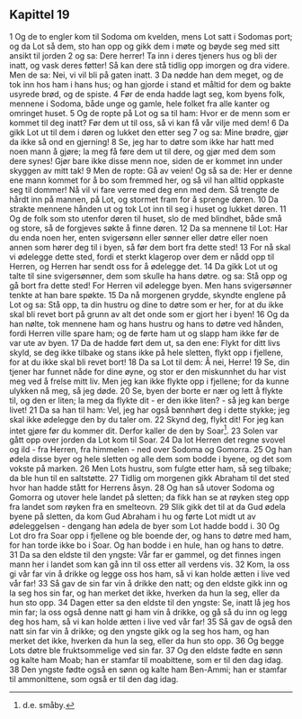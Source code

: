 ## Kapittel 19

1 Og de to engler kom til Sodoma om kvelden, mens Lot satt i Sodomas port; og da Lot så dem, sto han opp og gikk dem i møte og bøyde seg med sitt ansikt til jorden
2 og sa: Dere herrer! Ta inn i deres tjeners hus og bli der inatt, og vask deres føtter! Så kan dere stå tidlig opp imorgen og dra videre. Men de sa: Nei, vi vil bli på gaten inatt.
3 Da nødde han dem meget, og de tok inn hos ham i hans hus; og han gjorde i stand et måltid for dem og bakte usyrede brød, og de spiste.
4 Før de enda hadde lagt seg, kom byens folk, mennene i Sodoma, både unge og gamle, hele folket fra alle kanter og omringet huset.
5 Og de ropte på Lot og sa til ham: Hvor er de menn som er kommet til deg inatt? Før dem ut til oss, så vi kan få vår vilje med dem!
6 Da gikk Lot ut til dem i døren og lukket den etter seg
7 og sa: Mine brødre, gjør da ikke så ond en gjerning!
8 Se, jeg har to døtre som ikke har hatt med noen mann å gjøre; la meg få føre dem ut til dere, og gjør med dem som dere synes! Gjør bare ikke disse menn noe, siden de er kommet inn under skyggen av mitt tak!
9 Men de ropte: Gå av veien! Og så sa de: Her er denne ene mann kommet for å bo som fremmed her, og så vil han alltid oppkaste seg til dommer! Nå vil vi fare verre med deg enn med dem. Så trengte de hårdt inn på mannen, på Lot, og stormet fram for å sprenge døren.
10 Da strakte mennene hånden ut og tok Lot inn til seg i huset og lukket døren.
11 Og de folk som sto utenfor døren til huset, slo de med blindhet, både små og store, så de forgjeves søkte å finne døren.
12 Da sa mennene til Lot: Har du enda noen her, enten svigersønn eller sønner eller døtre eller noen annen som hører deg til i byen, så før dem bort fra dette sted!
13 For nå skal vi ødelegge dette sted, fordi et sterkt klagerop over dem er nådd opp til Herren, og Herren har sendt oss for å ødelegge det.
14 Da gikk Lot ut og talte til sine svigersønner, dem som skulle ha hans døtre. og sa: Stå opp og gå bort fra dette sted! For Herren vil ødelegge byen. Men hans svigersønner tenkte at han bare spøkte.
15 Da nå morgenen grydde, skyndte englene på Lot og sa: Stå opp, ta din hustru og dine to døtre som er her, for at du ikke skal bli revet bort på grunn av alt det onde som er gjort her i byen!
16 Og da han nølte, tok mennene ham og hans hustru og hans to døtre ved hånden, fordi Herren ville spare ham; og de førte ham ut og slapp ham ikke før de var ute av byen.
17 Da de hadde ført dem ut, sa den ene: Flykt for ditt livs skyld, se deg ikke tilbake og stans ikke på hele sletten, flykt opp i fjellene, for at du ikke skal bli revet bort!
18 Da sa Lot til dem: Å nei, Herre!
19 Se, din tjener har funnet nåde for dine øyne, og stor er den miskunnhet du har vist meg ved å frelse mitt liv. Men jeg kan ikke flykte opp i fjellene; for da kunne ulykken nå meg, så jeg døde.
20 Se, byen der borte er nær og lett å flykte til, og den er liten; la meg da flykte dit - er den ikke liten? - så jeg kan berge livet!
21 Da sa han til ham: Vel, jeg har også bønnhørt deg i dette stykke; jeg skal ikke ødelegge den by du taler om.
22 Skynd deg, flykt dit! For jeg kan intet gjøre før du kommer dit. Derfor kaller de den by Soar[^1].
23 Solen var gått opp over jorden da Lot kom til Soar.
24 Da lot Herren det regne svovel og ild - fra Herren, fra himmelen - ned over Sodoma og Gomorra.
25 Og han ødela disse byer og hele sletten og alle dem som bodde i byene, og det som vokste på marken.
26 Men Lots hustru, som fulgte etter ham, så seg tilbake; da ble hun til en saltstøtte.
27 Tidlig om morgenen gikk Abraham til det sted hvor han hadde stått for Herrens åsyn.
28 Og han så utover Sodoma og Gomorra og utover hele landet på sletten; da fikk han se at røyken steg opp fra landet som røyken fra en smelteovn.
29 Slik gikk det til at da Gud ødela byene på sletten, da kom Gud Abraham i hu og førte Lot midt ut av ødeleggelsen - dengang han ødela de byer som Lot hadde bodd i.
30 Og Lot dro fra Soar opp i fjellene og ble boende der, og hans to døtre med ham, for han torde ikke bo i Soar. Og han bodde i en hule, han og hans to døtre.
31 Da sa den eldste til den yngste: Vår far er gammel, og det finnes ingen mann her i landet som kan gå inn til oss etter all verdens vis.
32 Kom, la oss gi vår far vin å drikke og legge oss hos ham, så vi kan holde ætten i live ved vår far!
33 Så gav de sin far vin å drikke den natt; og den eldste gikk inn og la seg hos sin far, og han merket det ikke, hverken da hun la seg, eller da hun sto opp.
34 Dagen etter sa den eldste til den yngste: Se, inatt lå jeg hos min far; la oss også denne natt gi ham vin å drikke, og gå så du inn og legg deg hos ham, så vi kan holde ætten i live ved vår far!
35 Så gav de også den natt sin far vin å drikke; og den yngste gikk og la seg hos ham, og han merket det ikke, hverken da hun la seg, eller da hun sto opp.
36 Og begge Lots døtre ble fruktsommelige ved sin far.
37 Og den eldste fødte en sønn og kalte ham Moab; han er stamfar til moabittene, som er til den dag idag.
38 Den yngste fødte også en sønn og kalte ham Ben-Ammi; han er stamfar til ammonittene, som også er til den dag idag.

[^1]:  d.e. småby.
